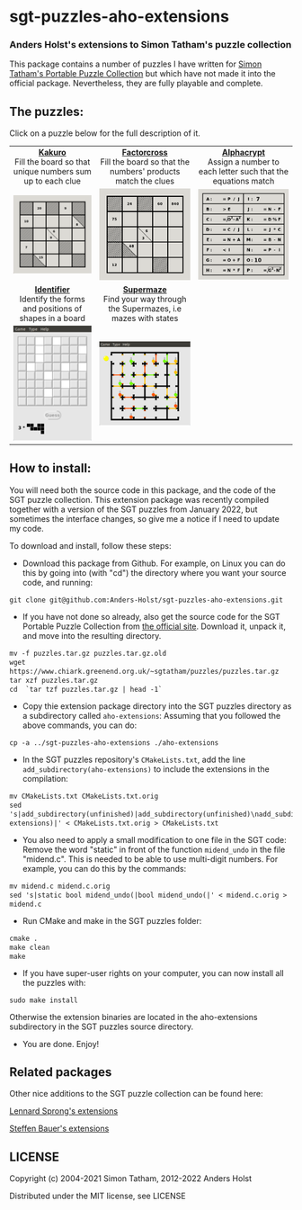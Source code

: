 sgt-puzzles-aho-extensions
==========================

### Anders Holst's extensions to Simon Tatham's puzzle collection

This package contains a number of puzzles I have written for [Simon Tatham's Portable Puzzle Collection](http://www.chiark.greenend.org.uk/~sgtatham/puzzles/) but which have not made it into the official package. Nevertheless, they are fully playable and complete. 

## The puzzles:


Click on a puzzle below for the full description of it.

<table>
<tr>
<td align="center"><b><a href="https://github.com/Anders-Holst/sgt-puzzles-aho-extensions/blob/main/kakuro.md">Kakuro</a></b><br/>Fill the board so that unique numbers sum up to each clue</td>
<td align="center"><b><a href="https://github.com/Anders-Holst/sgt-puzzles-aho-extensions/blob/main/factorcross.md">Factorcross</a></b><br/>Fill the board so that the numbers' products match the clues</td>
<td align="center"><b><a href="https://github.com/Anders-Holst/sgt-puzzles-aho-extensions/blob/main/alphacrypt.md">Alphacrypt</a></b><br/>Assign a number to each letter such that the equations match</td>
</tr>
<tr>
<td><a href="https://github.com/Anders-Holst/sgt-puzzles-aho-extensions/blob/main/kakuro.md"><img src="https://raw.githubusercontent.com/Anders-Holst/sgt-puzzles-aho-extensions/main/kakuro.png"></a></td>
<td><a href="https://github.com/Anders-Holst/sgt-puzzles-aho-extensions/blob/main/factorcross.md"><img src="https://raw.githubusercontent.com/Anders-Holst/sgt-puzzles-aho-extensions/main/factorcross.png"></a></td>
<td><a href="https://github.com/Anders-Holst/sgt-puzzles-aho-extensions/blob/main/alphacrypt.md"><img src="https://raw.githubusercontent.com/Anders-Holst/sgt-puzzles-aho-extensions/main/alphacrypt.png"></a></td>
</tr>
<tr>
<td align="center"><b><a href="https://github.com/Anders-Holst/sgt-puzzles-aho-extensions/blob/main/identifier.md">Identifier</a></b><br/>Identify the forms and positions of shapes in a board</td>
<td align="center"><b><a href="https://github.com/Anders-Holst/sgt-puzzles-aho-extensions/blob/main/supermaze.md">Supermaze</a></b><br/>Find your way through the Supermazes, i.e mazes with states</td>
<td align="center"><b> </b></td>
</tr>
<tr>
<td><a href="https://github.com/Anders-Holst/sgt-puzzles-aho-extensions/blob/main/identifier.md"><img src="https://raw.githubusercontent.com/Anders-Holst/sgt-puzzles-aho-extensions/main/identifier3.png"></a></td>
<td><a href="https://github.com/Anders-Holst/sgt-puzzles-aho-extensions/blob/main/supermaze.md"><img src="https://raw.githubusercontent.com/Anders-Holst/sgt-puzzles-aho-extensions/main/supermaze2.png"></a></td>
<td> </td>
</tr>
</table>

## How to install:

You will need both the source code in this package, and the code of
the SGT puzzle collection. This extension package was recently
compiled together with a version of the SGT puzzles from January 2022,
but sometimes the interface changes, so give me a notice if I need to
update my code.

To download and install, follow these steps:

* Download this package from Github.
  For example, on Linux you can do this by going into (with "cd") the
  directory where you want your source code, and running:
```
git clone git@github.com:Anders-Holst/sgt-puzzles-aho-extensions.git
```

* If you have not done so already, also get the source code for the
  SGT Portable Puzzle Collection from
  [the official site](https://www.chiark.greenend.org.uk/~sgtatham/puzzles/).
  Download it, unpack it, and move into the resulting directory.
```
mv -f puzzles.tar.gz puzzles.tar.gz.old
wget https://www.chiark.greenend.org.uk/~sgtatham/puzzles/puzzles.tar.gz
tar xzf puzzles.tar.gz
cd  `tar tzf puzzles.tar.gz | head -1` 
```

* Copy thie extension package directory into the SGT puzzles directory as a subdirectory called `aho-extensions`:
  Assuming that you followed the above commands, you can do:
```
cp -a ../sgt-puzzles-aho-extensions ./aho-extensions
```

* In the SGT puzzles repository's `CMakeLists.txt`, add the line
  `add_subdirectory(aho-extensions)` to include the extensions in the
  compilation:
```
mv CMakeLists.txt CMakeLists.txt.orig
sed 's|add_subdirectory(unfinished)|add_subdirectory(unfinished)\nadd_subdirectory(aho-extensions)|' < CMakeLists.txt.orig > CMakeLists.txt
```

* You also need to apply a small modification to one file in the SGT
  code: Remove the word "static" in front of the function `midend_undo`
  in the file "midend.c". This is needed to be able to use multi-digit
  numbers. For example, you can do this by the commands:
```
mv midend.c midend.c.orig
sed 's|static bool midend_undo(|bool midend_undo(|' < midend.c.orig > midend.c
```

* Run CMake and make in the SGT puzzles folder:
```
cmake .
make clean
make
```

* If you have super-user rights on your computer, you can now install all
  the puzzles with:
```
sudo make install
```
Otherwise the extension binaries are located in the aho-extensions
subdirectory in the SGT puzzles source directory.

* You are done. Enjoy!


## Related packages

Other nice additions to the SGT puzzle collection can be found here:

[Lennard Sprong's extensions](https://github.com/x-sheep/puzzles-unreleased)

[Steffen Bauer's extensions](https://github.com/SteffenBauer/sgtpuzzles-extended)


## LICENSE

Copyright (c) 2004-2021 Simon Tatham, 2012-2022 Anders Holst

Distributed under the MIT license, see LICENSE
